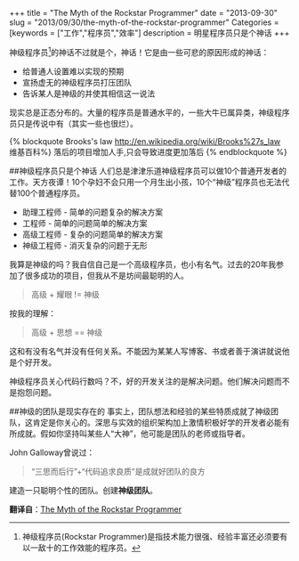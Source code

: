 +++
title = "The Myth of the Rockstar Programmer"
date = "2013-09-30"
slug = "2013/09/30/the-myth-of-the-rockstar-programmer"
Categories = [keywords = ["工作","程序员","效率"]
description = 明星程序员只是个神话
+++

神级程序员[^1]的神话不过就是个，神话！它是由一些可悲的原因形成的神话：

 * 给普通人设置难以实现的预期
 * 宣扬虚无的神级程序员打压团队
 * 告诉某人是神级的并使其相信这一说法

现实总是正态分布的。大量的程序员是普通水平的，一些大牛已属异类，神级程序员只是传说中有（其实一些也很烂）。

{% blockquote Brooks's law http://en.wikipedia.org/wiki/Brooks%27s_law 维基百科%}
落后的项目增加人手,只会导致进度更加落后
{% endblockquote %}

##神级程序员只是个神话
人们总是津津乐道神级程序员可以做10个普通开发者的工作。天方夜谭！10个孕妇不会只用一个月生出小孩，10个“神级”程序员也无法代替100个普通程序员。

 * 助理工程师 - 简单的问题复杂的解决方案
 * 工程师 - 简单的问题简单的解决方案
 * 高级工程师 - 复杂的问题简单的解决方案
 * 神级工程师 - 消灭复杂的问题于无形

我算是神级的吗？我自信自己是一个高级程序员，也小有名气。过去的20年我参加了很多成功的项目，但我从不是坊间最聪明的人。

> 高级 + 耀眼 != 神级

按我的理解：
> 高级 + 思想 == 神级

这和有没有名气并没有任何关系。不能因为某某人写博客、书或者善于演讲就说他是个好开发。

神级程序员关心代码行数吗？不，好的开发关注的是解决问题。他们解决问题而不是抱怨问题。

##神级的团队是现实存在的
事实上，团队想法和经验的某些特质成就了神级团队，这肯定是你关心的。深思与实效的组织架构加上激情积极好学的开发者必能有所成就。假如你坚持叫某些人“大神”，他可能是团队的老师或指导者。

John Galloway曾说过：
> “三思而后行”+“代码追求良质”是成就好团队的良方

建造一只聪明个性的团队。创建**神级团队**。

**翻译自**：[The Myth of the Rockstar Programmer][1]

 [1]:http://www.hanselman.com/blog/TheMythOfTheRockstarProgrammer.aspx
 [^1]:神级程序员(Rockstar Programmer)是指技术能力很强、经验丰富还必须要有以一敌十的工作效能的程序员。
